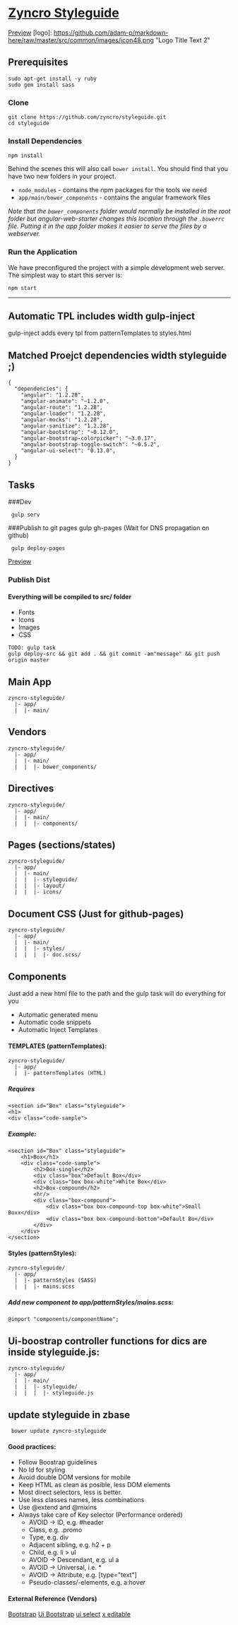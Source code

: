 
# [Zyncro Styleguide](http://zyncro.github.io/styleguide/#/styleguide)
[Preview](http://zyncro.github.io/styleguide/#/styleguide)
[logo]: https://github.com/adam-p/markdown-here/raw/master/src/common/images/icon48.png "Logo Title Text 2"


## Prerequisites


```
sudo apt-get install -y ruby
sudo gem install sass
```

### Clone

```
git clone https://github.com/zyncro/styleguide.git
cd styleguide
```

### Install Dependencies

```
npm install
```

Behind the scenes this will also call `bower install`.  You should find that you have two new
folders in your project.

* `node_modules` - contains the npm packages for the tools we need
* `app/main/bower_components` - contains the angular framework files

*Note that the `bower_components` folder would normally be installed in the root folder but
angular-web-starter changes this location through the `.bowerrc` file.  Putting it in the app folder makes
it easier to serve the files by a webserver.*

### Run the Application

We have preconfigured the project with a simple development web server.  The simplest way to start
this server is:

```
npm start
```

---


## Automatic TPL includes width gulp-inject
gulp-inject adds every tpl from patternTemplates to styles.html



## Matched Proejct dependencies width styleguide ;)

```
{
  "dependencies": {
    "angular": "1.2.28",
    "angular-animate": "~1.2.0",
    "angular-route": "1.2.28",
    "angular-loader": "1.2.28",
    "angular-mocks": "1.2.28",
    "angular-sanitize": "1.2.28",
    "angular-bootstrap": "~0.12.0",
    "angular-bootstrap-colorpicker": "~3.0.17",
    "angular-bootstrap-toggle-switch": "~0.5.2",
    "angular-ui-select": "0.13.0",
  }
}
```



## Tasks

###Dev
```
 gulp serv
```

###Publish to git pages gulp gh-pages (Wait for DNS propagation on github)
```
 gulp deploy-pages
```
[Preview](http://zyncro.github.io/styleguide/#/styleguide)

### Publish Dist
#### Everything will be compiled to src/ folder
  
  - Fonts
  - Icons
  - Images
  - CSS

```
TODO: gulp task
gulp deploy-src && git add . && git commit -am"message" && git push origin master
```

## Main App

```
zyncro-styleguide/
  |- app/
  |  |- main/
```

## Vendors

```
zyncro-styleguide/
  |- app/
  |  |- main/
  |  |  |- bower_components/
```

## Directives

```
zyncro-styleguide/
  |- app/
  |  |- main/
  |  |  |- components/
```

## Pages (sections/states)

```
zyncro-styleguide/
  |- app/
  |  |- main/
  |  |  |- styleguide/
  |  |  |- layout/
  |  |  |- icons/
```

## Document CSS (Just for github-pages)

```
zyncro-styleguide/
  |- app/
  |  |- main/
  |  |  |- styles/
  |  |  |  |- doc.scss/
```



## Components
Just add a new html file to the path and the gulp task will do everything for you

- Automatic generated menu
- Automatic code snippets
- Automatic Inject Templates



#### TEMPLATES (patternTemplates):

```
zyncro-styleguide/
  |- app/
  |  |- patternTemplates (HTML)
```

##### Requires


```
<section id="Box" class="styleguide">
<h1>
<div class="code-sample">
```


##### Example:

```
<section id="Box" class="styleguide">
    <h1>Box</h1>
    <div class="code-sample">
        <h2>Box-single</h2>
        <div class="box">Default Box</div>
        <div class="box box-white">White Box</div>
        <h2>Box-compound</h2>
        <hr/>
        <div class="box-compound">
            <div class="box box-compound-top box-white">Small Boxx</div>
            <div class="box box-compound-bottom">Default Bo</div>
        </div>
    </div>
</section>
```


#### Styles (patternStyles):

```
zyncro-styleguide/
  |- app/
  |  |- patternStyles (SASS)
  |  |	|- mains.scss
```

##### Add new component to app/patternStyles/mains.scss:

```
@import "components/componentName";
```


## Ui-boostrap controller functions for dics are inside  styleguide.js:

```
zyncro-styleguide/
  |- app/
  |  |- main/
  |  |  |- styleguide/
  |  |  |  |- styleguide.js
```



## update styleguide in zbase

```
 bower update zyncro-styleguide
```

#### Good practices:

- Follow Boostrap guidelines
- No Id for styling
- Avoid double DOM versions for mobile
- Keep HTML as clean as posible, less DOM elements
- Most direct selectors, less is better.
- Use less classes names, less combinations
- Use @extend and @mixins
- Always take care of Key selector (Performance ordered)
  - AVOID -> ID, e.g. #header 
  - Class, e.g. .promo 
  - Type, e.g. div 
  - Adjacent sibling, e.g. h2 + p 
  - Child, e.g. li > ul 
  - AVOID -> Descendant, e.g. ul a 
  - AVOID -> Universal, i.e. * 
  - AVOID -> Attribute, e.g. [type="text"] 
  - Pseudo-classes/-elements, e.g. a:hover


#### External Reference (Vendors)
  
[Bootstrap](http://getbootstrap.com/css)
[Ui Bootstrap](https://angular-ui.github.io/bootstrap/)
[ui select](https://github.com/angular-ui/ui-select)
[x editable](https://vitalets.github.io/angular-xeditable)

